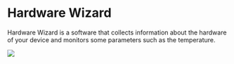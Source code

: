 # Hardware Wizard
Hardware Wizard is a software that collects information about the hardware of your device and monitors some parameters such as the temperature.

<img src="https://www.mariusbinary.altervista.org/assets/hardware_wizard/docs/prev1.png" />
